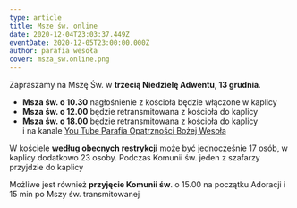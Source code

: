 ```yaml
---
type: article
title: Msze św. online
date: 2020-12-04T23:03:37.449Z
eventDate: 2020-12-05T23:00:00.000Z
author: parafia wesoła
cover: msza_sw.online.png
---
```

<!--StartFragment-->

Zapraszamy na Mszę Św. w **trzecią Niedzielę Adwentu, 13 grudnia**. 

* **Msza św. o 10.30** nagłośnienie z kościoła będzie włączone w kaplicy
* **Msza św. o 12.00** będzie retransmitowana z kościoła do kaplicy 
* **Msza św. o 18.00** będzie retransmitowana z kościoła do kaplicy \
  i na kanale [You Tube Parafia Opatrzności Bożej Wesoła](https://www.youtube.com/channel/UCydI-tJHrPj-KT_JTwAi2vw)

W kościele **według obecnych restrykcji** może być jednocześnie 17 osób, w kaplicy dodatkowo 23 osoby. Podczas Komunii św. jeden z szafarzy przyjdzie do kaplicy

Możliwe jest również **przyjęcie Komunii św**. o 15.00 na początku Adoracji i 15 min po Mszy św. transmitowanej

<!--EndFragment-->